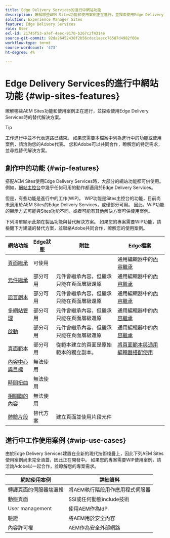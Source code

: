 ```yaml
---
title: Edge Delivery Services的進行中網站功能
description: 瞭解哪些AEM Sites功能和使用案例正在進行，並探索使用Edge Delivery Services時的替代解決方案。
solution: Experience Manager Sites
feature: Edge Delivery Services
role: User
exl-id: 21745f53-a7ef-4eec-9170-b267c2f4314e
source-git-commit: 92da26452438f2b56cdec1aecc76587d4982f00e
workflow-type: tm+mt
source-wordcount: '473'
ht-degree: 4%

---
```


# Edge Delivery Services的進行中網站功能 {#wip-sites-features}

瞭解哪些AEM Sites功能和使用案例正在進行，並探索使用Edge Delivery Services時的替代解決方案。

>[!TIP]
>
>工作進行中並不代表道路已結束。 如果您需要本檔案中列為進行中的功能或使用案例，請洽詢您的Adobe代表。 您和Adobe可以共同合作，瞭解您的特定需求，並尋找替代解決方案。

## 創作中的功能 {#wip-features}

搭配AEM Sites使用Edge Delivery Services時，大部分的網站功能都可供使用。 例如，[網站主控台](/help/sites-cloud/authoring/sites-console/introduction.md)中幾乎任何可用的動作都適用於Edge Delivery Services。

但是，有些功能是進行中的工作(WIP)。 WIP功能是Sites主控台的功能，目前尚未適用於AEM Sites的Edge Delivery Services，或僅部分可用。 因此，WIP功能的顯示方式可能與Sites功能不同，或者可能有其他解決方案可供使用案例。

下列清單顯示此類在製品功能與替代解決方案。 如果您的專案需要WIP功能，請檢閱下方建議的替代方案，並聯絡Adobe共同合作，瞭解您的使用案例。

| 網站功能 | Edge狀態 | 附註 | Edge檔案 |
|---|---|---|---|
| [頁面繼承](/help/sites-cloud/administering/msm-and-translation.md) | 可使用 |  | 通用編輯器中的[內容繼承](/help/sites-cloud/authoring/universal-editor/inheritance.md) |
| [元件繼承](/help/sites-cloud/administering/msm-and-translation.md) | 部分可用 | 元件會繼承內容，但繼承只能在頁面層級還原 | 通用編輯器中的[內容繼承](/help/sites-cloud/authoring/universal-editor/inheritance.md) |
| [語言副本](/help/sites-cloud/administering/translation/overview.md) | 部分可用 | 元件會繼承內容，但繼承只能在頁面層級還原 | 通用編輯器中的[內容繼承](/help/sites-cloud/authoring/universal-editor/inheritance.md) |
| [多網站管理](/help/sites-cloud/administering/msm/overview.md) | 部分可用 | 元件會繼承內容，但繼承只能在頁面層級還原 | 通用編輯器中的[內容繼承](/help/sites-cloud/authoring/universal-editor/inheritance.md) |
| [啟動](/help/sites-cloud/authoring/launches/overview.md) | 部分可用 | 元件會繼承內容，但繼承只能在頁面層級還原 | 通用編輯器中的[內容繼承](/help/sites-cloud/authoring/universal-editor/inheritance.md) |
| [頁面範本](/help/sites-cloud/authoring/page-editor/templates.md) | 部分可用 | 從範本建立的頁面是原始範本的獨立副本。 | [將頁面範本與通用編輯器搭配使用](/help/sites-cloud/authoring/universal-editor/templates.md) |
| [內容中心與目標](/help/sites-cloud/authoring/personalization/overview.md) | 無法使用 |  |  |
| [時間扭曲](/help/sites-cloud/authoring/launches/preview.md) | 無法使用 |  |  |
| [相關聯的內容](/help/sites-cloud/authoring/page-editor/editor-side-panel.md#associated-content-browser) | 無法使用 |  |  |
| [體驗片段](/help/sites-cloud/authoring/fragments/experience-fragments.md) | 替代方案 | 建立頁面並使用片段元件 |  |

## 進行中工作使用案例 {#wip-use-cases}

由於Edge Delivery Services建置在全新的現代技術棧疊上，因此下列AEM Sites使用案例尚未完全涵蓋，因此正在開發中。 如果您的專案需要WIP使用案例，請洽詢Adobe以一起合作，並瞭解您的專案需求。

| 網站使用案例 | 詳細資料 |
|---|---|
| 轉譯頁面的伺服器端邏輯 | 將AEM執行階段用作應用程式伺服器 |
| 動態頁面 | SSI或任何動態include技術 |
| User management | 使用AEM作為IdP |
| 驗證 | 將AEM用於安全內容 |
| 內容許可權 | AEM作為安全外部網路 |
